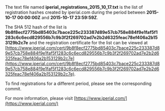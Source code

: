 The text file named **iperial_registrations_2015_10_17.txt** is the list of registration hashes created by iperial.com during the period between **2015-10-17 00:00:00Z** and **2015-10-17 23:59:59Z**.

The SHA 512 hash of the list is **9b8f8ecf2775bd85403c7bace225c233387d89e57cb758e884f9e1faf5f1283c6c6ecd829556b7c9b3f2f269702ad7e2b2d6325feac78ef406a2b153129b2c7e** and the registration certificate for the list can be viewed at [https://www.iperial.com/cert/9b8f8ecf2775bd85403c7bace225c233387d89e57cb758e884f9e1faf5f1283c6c6ecd829556b7c9b3f2f269702ad7e2b2d6325feac78ef406a2b153129b2c7e](https://www.iperial.com/cert/9b8f8ecf2775bd85403c7bace225c233387d89e57cb758e884f9e1faf5f1283c6c6ecd829556b7c9b3f2f269702ad7e2b2d6325feac78ef406a2b153129b2c7e).

To find registrations for a different period, please see the corresponding commit.

For more information, please visit [https://www.iperial.com/](https://www.iperial.com/)
